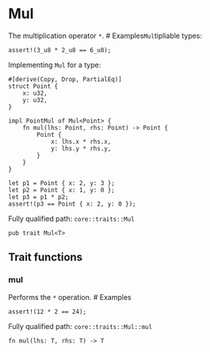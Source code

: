 # Mul

The multiplication operator `*`.  # Examples`Mul`tipliable types:
```cairo
assert!(3_u8 * 2_u8 == 6_u8);
```
Implementing `Mul` for a type:
```cairo
#[derive(Copy, Drop, PartialEq)]
struct Point {
    x: u32,
    y: u32,
}

impl PointMul of Mul<Point> {
    fn mul(lhs: Point, rhs: Point) -> Point {
        Point {
            x: lhs.x * rhs.x,
            y: lhs.y * rhs.y,
        }
    }
}

let p1 = Point { x: 2, y: 3 };
let p2 = Point { x: 1, y: 0 };
let p3 = p1 * p2;
assert!(p3 == Point { x: 2, y: 0 });
```

Fully qualified path: `core::traits::Mul`

<pre><code class="language-rust">pub trait Mul&lt;T&gt;</code></pre>

## Trait functions

### mul

Performs the `*` operation.  # Examples
```cairo
assert!(12 * 2 == 24);
```

Fully qualified path: `core::traits::Mul::mul`

<pre><code class="language-rust">fn mul(lhs: T, rhs: T) -&gt; T</code></pre>


